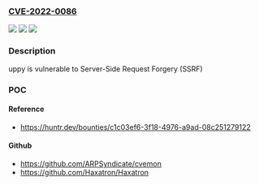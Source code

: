 ### [CVE-2022-0086](https://cve.mitre.org/cgi-bin/cvename.cgi?name=CVE-2022-0086)
![](https://img.shields.io/static/v1?label=Product&message=transloadit%2Fuppy&color=blue)
![](https://img.shields.io/static/v1?label=Version&message=n%2Fa&color=blue)
![](https://img.shields.io/static/v1?label=Vulnerability&message=CWE-918%20Server-Side%20Request%20Forgery%20(SSRF)&color=brighgreen)

### Description

uppy is vulnerable to Server-Side Request Forgery (SSRF)

### POC

#### Reference
- https://huntr.dev/bounties/c1c03ef6-3f18-4976-a9ad-08c251279122

#### Github
- https://github.com/ARPSyndicate/cvemon
- https://github.com/Haxatron/Haxatron

